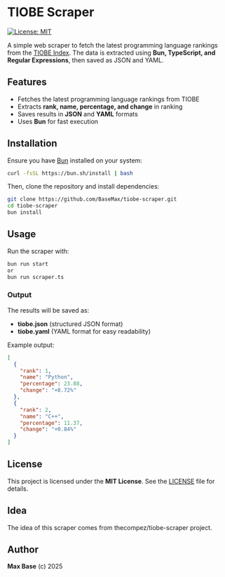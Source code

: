 # TIOBE Scraper

[![License: MIT](https://img.shields.io/badge/License-MIT-yellow.svg)](https://opensource.org/licenses/MIT)

A simple web scraper to fetch the latest programming language rankings from the [TIOBE Index](https://www.tiobe.com/tiobe-index/). The data is extracted using **Bun, TypeScript, and Regular Expressions**, then saved as JSON and YAML.

## Features

- Fetches the latest programming language rankings from TIOBE
- Extracts **rank, name, percentage, and change** in ranking
- Saves results in **JSON** and **YAML** formats
- Uses **Bun** for fast execution

## Installation

Ensure you have [Bun](https://bun.sh/) installed on your system:

```sh
curl -fsSL https://bun.sh/install | bash
```

Then, clone the repository and install dependencies:

```sh
git clone https://github.com/BaseMax/tiobe-scraper.git
cd tiobe-scraper
bun install
```

## Usage

Run the scraper with:

```sh
bun run start
or
bun run scraper.ts
```

### Output

The results will be saved as:
- **tiobe.json** (structured JSON format)
- **tiobe.yaml** (YAML format for easy readability)

Example output:
```json
[
  {
    "rank": 1,
    "name": "Python",
    "percentage": 23.88,
    "change": "+8.72%"
  },
  {
    "rank": 2,
    "name": "C++",
    "percentage": 11.37,
    "change": "+0.84%"
  }
]
```

## License

This project is licensed under the **MIT License**. See the [LICENSE](./LICENSE) file for details.

## Idea

The idea of this scraper comes from thecompez/tiobe-scraper project.

## Author

**Max Base** (c) 2025
